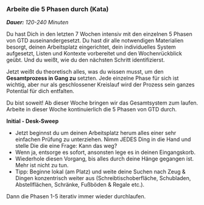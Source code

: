 ### Arbeite die 5 Phasen durch (Kata)

_**Dauer:** 120-240 Minuten_

Du hast Dich in den letzten 7 Wochen intensiv mit den einzelnen 5 Phasen von GTD auseinandergesetzt. Du hast dir alle notwendigen Materialien besorgt, deinen Arbeitsplatz eingerichtet, dein individuelles System aufgesetzt, Listen und Kontexte vorbereitet und den Wochenrückblick geübt. Und du weißt, wie du den nächsten Schritt identifizierst.

Jetzt weißt du theoretisch alles, was du wissen musst, um den **Gesamtprozess in Gang zu** setzten. Jede einzelne Phase für sich ist wichtig, aber nur als geschlossener Kreislauf wird der Prozess sein ganzes Potential für dich entfalten. 

Du bist soweit! Ab dieser Woche bringen wir das Gesamtsystem zum laufen. Arbeite in dieser Woche kontinuierlich die 5 Phasen von GTD durch.

**Initial - Desk-Sweep**

* Jetzt beginnst du um deinen Arbeitsplatz herum alles einer sehr einfachen Prüfung zu unterziehen. Nimm JEDES Ding in die Hand und stelle Die die eine Frage:  Kann das weg? 
* Wenn ja, entsorge es sofort, ansonsten lege es in deinen Eingangskorb. 
* Wiederhole diesen Vorgang, bis alles durch deine Hänge gegangen ist. Mehr ist nicht zu tun.
* Tipp: Beginne lokal (am Platz) und weite deine Suchen nach Zeug & Dingen konzentrisch weiter aus (Schreibtischoberfläche, Schubladen, Abstellflächen, Schränke, Fußböden & Regale etc.).

Dann die Phasen 1-5 iterativ immer wieder durchlaufen.

